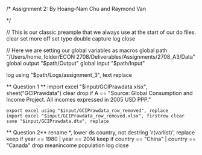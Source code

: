 /*
Assignment 2: By Hoang-Nam Chu and Raymond Van

*/

// This is our classic preample that we always use at the start of our do files.
clear 
set more off
set type double
capture log close


// Here we are setting our global variables as macros
global path  "/Users/home_folder/ECON 2708/Deliverables/Assignments/2708_A3/Data"
global output  "$path/Output"
global input  "$path/Input"

log using "$path/Logs/assignment_3", text replace


** Question 1 **
	import excel "$input/GCIPrawdata.xlsx", sheet("GCIPrawdata") clear
	drop if A == "Source: Global Consumption and Income Project. All incomes expressed in 2005 USD PPP."

	export excel using "$input/GCIPrawdata_row_removed", replace
	import excel "$input/GCIPrawdata_row_removed.xlsx", firstrow clear
	save "$input/GCIPrawdata.dta", replace

** Question 2**
	rename *, lower
	ds country, not
	destring `r(varlist)', replace 
	keep if year == 1980 | year == 2014
	keep if country == "China" | country == "Canada"
	drop meanincome population
log close

